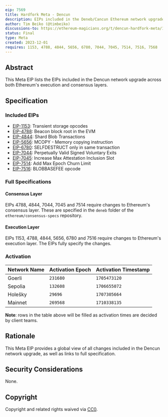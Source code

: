 ```yaml
---
eip: 7569
title: Hardfork Meta - Dencun
description: EIPs included in the Deneb/Cancun Ethereum network upgrade.
author: Tim Beiko (@timbeiko)
discussions-to: https://ethereum-magicians.org/t/dencun-hardfork-meta/16924
status: Final
type: Meta
created: 2023-12-01
requires: 1153, 4788, 4844, 5656, 6780, 7044, 7045, 7514, 7516, 7568
---
```


## Abstract

This Meta EIP lists the EIPs included in the Dencun network upgrade across both Ethereum's execution and consensus layers.

## Specification

### Included EIPs

- [EIP-1153](./eip-1153.md): Transient storage opcodes
- [EIP-4788](./eip-4788.md): Beacon block root in the EVM
- [EIP-4844](./eip-4844.md): Shard Blob Transactions
- [EIP-5656](./eip-5656.md): MCOPY - Memory copying instruction
- [EIP-6780](./eip-6780.md): SELFDESTRUCT only in same transaction
- [EIP-7044](./eip-7044.md): Perpetually Valid Signed Voluntary Exits
- [EIP-7045](./eip-7045.md): Increase Max Attestation Inclusion Slot
- [EIP-7514](./eip-7514.md): Add Max Epoch Churn Limit
- [EIP-7516](./eip-7516.md): BLOBBASEFEE opcode

### Full Specifications

#### Consensus Layer

EIPs 4788, 4844, 7044, 7045 and 7514 require changes to Ethereum's consensus layer. These are specified in the `deneb` folder of the `ethereum/consensus-specs` repository.

#### Execution Layer

EIPs 1153, 4788, 4844, 5656, 6780 and 7516 require changes to Ethereum's execution layer. The EIPs fully specify the changes.

### Activation

| Network Name | Activation Epoch | Activation Timestamp |
| ------------ | ---------------- | -------------------- |
| Goerli       | `231680`         | `1705473120`         |
| Sepolia      | `132608`         | `1706655072`         |
| Holešky      | `29696`          | `1707305664`         |
| Mainnet      | `269568`         | `1710338135`         |

**Note**: rows in the table above will be filled as activation times are decided by client teams.

## Rationale

This Meta EIP provides a global view of all changes included in the Dencun network upgrade, as well as links to full specification.

## Security Considerations

None.

## Copyright

Copyright and related rights waived via [CC0](../LICENSE.md).
